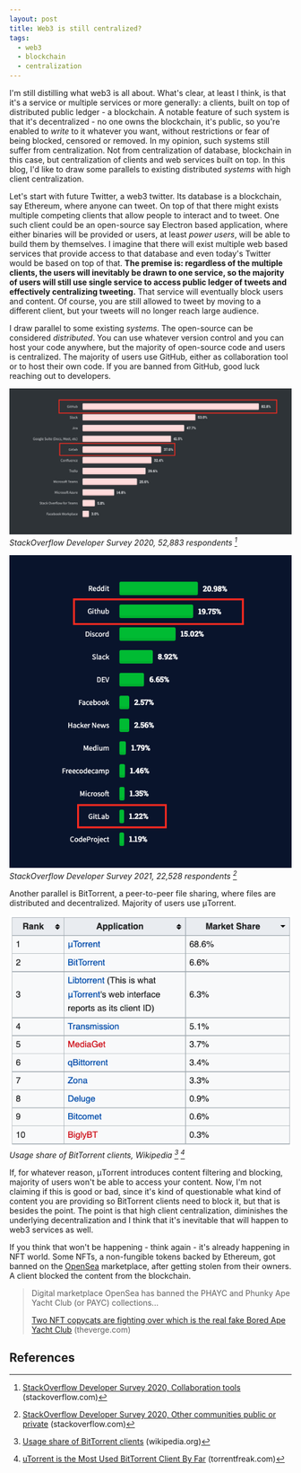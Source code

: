```yaml
---
layout: post
title: Web3 is still centralized?
tags:
  - web3
  - blockchain
  - centralization
---
```


I'm still distilling what web3 is all about. What's clear, at least I think, is that it's a service or multiple services or more generally: a clients, built on top of distributed public ledger - a blockchain. A notable feature of such system is that it's decentralized - no one owns the blockchain, it's public, so you're enabled to _write_ to it whatever you want, without restrictions or fear of being blocked, censored or removed. In my opinion, such systems still suffer from centralization. Not from centralization of database, blockchain in this case, but centralization of clients and web services built on top. In this blog, I'd like to draw some parallels to existing distributed _systems_ with high client centralization.

Let's start with future Twitter, a web3 twitter. Its database is a blockchain, say Ethereum, where anyone can tweet. On top of that there might exists multiple competing clients that allow people to interact and to tweet. One such client could be an open-source say Electron based application, where either binaries will be provided or users, at least _power users_, will be able to build them by themselves. I imagine that there will exist multiple web based services that provide access to that database and even today's Twitter would be based on top of that. __The premise is: regardless of the multiple clients, the users will inevitably be drawn to one service, so the majority of users will still use single service to access public ledger of tweets and effectively centralizing tweeting.__ That service will eventually block users and content. Of course, you are still allowed to tweet by moving to a different client, but your tweets will no longer reach large audience.

I draw parallel to some existing _systems_. The open-source can be considered _distributed_. You can use whatever version control and you can host your code anywhere, but the majority of open-source code and users is centralized. The majority of users use GitHub, either as collaboration tool or to host their own code. If you are banned from GitHub, good luck reaching out to developers.

![StackOverflow Developer Survey 2020, 52,883 respondents](/assets/images/web3-is-still-centralized/stackoverflow-developer-survey-2020.png)
*StackOverflow Developer Survey 2020, 52,883 respondents [^1]*

![StackOverflow Developer Survey 2021, 22,528 respondents](/assets/images/web3-is-still-centralized/stackoverflow-developer-survey-2021.png)
*StackOverflow Developer Survey 2021, 22,528 respondents [^2]*

Another parallel is BitTorrent, a peer-to-peer file sharing, where files are distributed and decentralized. Majority of users use μTorrent.

![Usage share of BitTorrent clients, Wikipedia](/assets/images/web3-is-still-centralized/bittorrent-client-market-share-wikipedia.png)
*Usage share of BitTorrent clients, Wikipedia [^3] [^4]*

If, for whatever reason, μTorrent introduces content filtering and blocking, majority of users won't be able to access your content. Now, I'm not claiming if this is good or bad, since it's kind of questionable what kind of content you are providing so BitTorrent clients need to block it, but that is besides the point. The point is that high client centralization, diminishes the underlying decentralization and I think that it's inevitable that will happen to web3 services as well.

If you think that won't be happening - think again - it's already happening in NFT world. Some NFTs, a non-fungible tokens backed by Ethereum, got banned on the [OpenSea](https://opensea.io/) marketplace, after getting stolen from their owners. A client blocked the content from the blockchain.

> Digital marketplace OpenSea has banned the PHAYC and Phunky Ape Yacht Club (or PAYC) collections...
>
> [Two NFT copycats are fighting over which is the real fake Bored Ape Yacht Club](https://www.theverge.com/2021/12/30/22860010/bored-ape-yacht-club-payc-phayc-copycat-nft) (theverge.com)


## References

[^1]: [StackOverflow Developer Survey 2020, Collaboration tools](https://insights.stackoverflow.com/survey/2020#technology-collaboration-tools-all-respondents) (stackoverflow.com)

[^2]: [StackOverflow Developer Survey 2020, Other communities public or private](https://insights.stackoverflow.com/survey/2021#stack-overflow-community-now-new-other-comms-names-other) (stackoverflow.com)

[^3]: [Usage share of BitTorrent clients](https://en.wikipedia.org/wiki/Usage_share_of_BitTorrent_clients#2020) (wikipedia.org)

[^4]: [uTorrent is the Most Used BitTorrent Client By Far](https://torrentfreak.com/utorrent-is-the-most-used-bittorrent-client-by-far-200405/) (torrentfreak.com)
